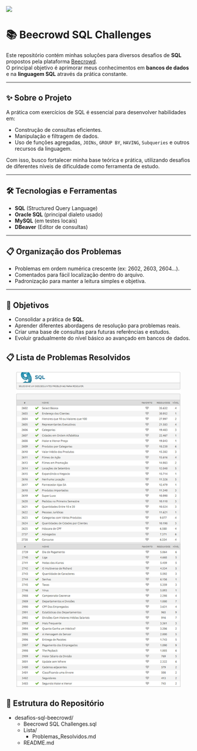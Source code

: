 <div>
 <a href="https://judge.beecrowd.com/pt/problems/index/9"><img src="https://resources.beecrowd.com.br/judge/img/5.0/logo-beecrowd.png?1635097036" height="100"></a>
</div>


# 📚 Beecrowd SQL Challenges

Este repositório contém minhas soluções para diversos desafios de **SQL** propostos pela plataforma [Beecrowd](https://www.beecrowd.com.br/).  
O principal objetivo é aprimorar meus conhecimentos em **bancos de dados** e na **linguagem SQL** através da prática constante.

---

## ✨ Sobre o Projeto

A prática com exercícios de SQL é essencial para desenvolver habilidades em:

- Construção de consultas eficientes.
- Manipulação e filtragem de dados.
- Uso de funções agregadas, `JOINs`, `GROUP BY`, `HAVING`, `Subqueries` e outros recursos da linguagem.

Com isso, busco fortalecer minha base teórica e prática, utilizando desafios de diferentes níveis de dificuldade como ferramenta de estudo.

---

## 🛠 Tecnologias e Ferramentas

- **SQL** (Structured Query Language)
- **Oracle SQL** (principal dialeto usado)
- **MySQL** (em testes locais)
- **DBeaver** (Editor de consultas)

---
## 📋 Organização dos Problemas

- Problemas em ordem numérica crescente (ex: 2602, 2603, 2604...).
- Comentados para fácil localização dentro do arquivo.
- Padronização para manter a leitura simples e objetiva.

---

## 🎯 Objetivos

- Consolidar a prática de **SQL**.
- Aprender diferentes abordagens de resolução para problemas reais.
- Criar uma base de consultas para futuras referências e estudos.
- Evoluir gradualmente do nível básico ao avançado em bancos de dados.

## 📋 Lista de Problemas Resolvidos

<p align="center">
  <img src="https://raw.githubusercontent.com/brunomouramathais/desafios-sql-beecrowd/main/Desafio%20beecrowd/Lista/Desafios%20Feitos.jpg" alt="Lista de Problemas Resolvidos Beecrowd" width="450"/>
</p>


## 🧩 Estrutura do Repositório
- desafios-sql-beecrowd/
  - Beecrowd SQL Challenges.sql
  - Lista/
    - Problemas_Resolvidos.md
  - README.md
